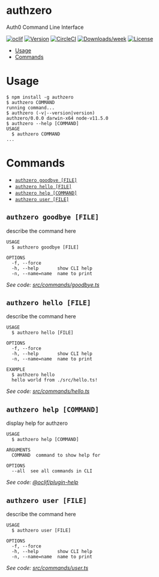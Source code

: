 authzero
========

Auth0 Command Line Interface

[![oclif](https://img.shields.io/badge/cli-oclif-brightgreen.svg)](https://oclif.io)
[![Version](https://img.shields.io/npm/v/authzero.svg)](https://npmjs.org/package/authzero)
[![CircleCI](https://circleci.com/gh/dmark/authzero/tree/master.svg?style=shield)](https://circleci.com/gh/dmark/authzero/tree/master)
[![Downloads/week](https://img.shields.io/npm/dw/authzero.svg)](https://npmjs.org/package/authzero)
[![License](https://img.shields.io/npm/l/authzero.svg)](https://github.com/dmark/authzero/blob/master/package.json)

<!-- toc -->
* [Usage](#usage)
* [Commands](#commands)
<!-- tocstop -->
# Usage
<!-- usage -->
```sh-session
$ npm install -g authzero
$ authzero COMMAND
running command...
$ authzero (-v|--version|version)
authzero/0.0.0 darwin-x64 node-v11.5.0
$ authzero --help [COMMAND]
USAGE
  $ authzero COMMAND
...
```
<!-- usagestop -->
# Commands
<!-- commands -->
* [`authzero goodbye [FILE]`](#authzero-goodbye-file)
* [`authzero hello [FILE]`](#authzero-hello-file)
* [`authzero help [COMMAND]`](#authzero-help-command)
* [`authzero user [FILE]`](#authzero-user-file)

## `authzero goodbye [FILE]`

describe the command here

```
USAGE
  $ authzero goodbye [FILE]

OPTIONS
  -f, --force
  -h, --help       show CLI help
  -n, --name=name  name to print
```

_See code: [src/commands/goodbye.ts](https://github.com/dmark/authzero/blob/v0.0.0/src/commands/goodbye.ts)_

## `authzero hello [FILE]`

describe the command here

```
USAGE
  $ authzero hello [FILE]

OPTIONS
  -f, --force
  -h, --help       show CLI help
  -n, --name=name  name to print

EXAMPLE
  $ authzero hello
  hello world from ./src/hello.ts!
```

_See code: [src/commands/hello.ts](https://github.com/dmark/authzero/blob/v0.0.0/src/commands/hello.ts)_

## `authzero help [COMMAND]`

display help for authzero

```
USAGE
  $ authzero help [COMMAND]

ARGUMENTS
  COMMAND  command to show help for

OPTIONS
  --all  see all commands in CLI
```

_See code: [@oclif/plugin-help](https://github.com/oclif/plugin-help/blob/v2.1.4/src/commands/help.ts)_

## `authzero user [FILE]`

describe the command here

```
USAGE
  $ authzero user [FILE]

OPTIONS
  -f, --force
  -h, --help       show CLI help
  -n, --name=name  name to print
```

_See code: [src/commands/user.ts](https://github.com/dmark/authzero/blob/v0.0.0/src/commands/user.ts)_
<!-- commandsstop -->
